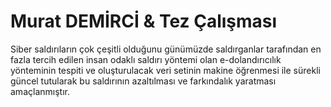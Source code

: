 # Murat DEMİRCİ & Tez Çalışması

Siber saldırıların çok çeşitli olduğunu günümüzde saldırganlar tarafından en fazla tercih edilen insan odaklı saldırı yöntemi olan e-dolandırıcılık yönteminin tespiti ve oluşturulacak veri setinin makine öğrenmesi ile sürekli güncel tutularak bu saldırının azaltılması ve farkındalık yaratması amaçlanmıştır. 
